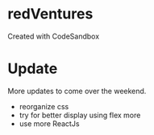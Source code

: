 # redVentures
Created with CodeSandbox

# Update
More updates to come over the weekend.
- reorganize css
- try for better display using flex more
- use more ReactJs
